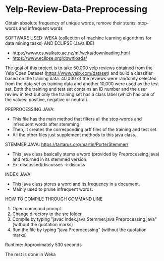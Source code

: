 # Yelp-Review-Data-Preprocessing
Obtain absolute frequency of unique words, remove their stems, stop-words and infrequent words

SOFTWARE USED: WEKA (collection of machine learning algorithms for data mining tasks) AND ECLIPSE (Java IDE)
- https://www.cs.waikato.ac.nz/ml/weka/downloading.html 
- https://www.eclipse.org/downloads/

The goal of this project is to take 50,000 yelp reviews obtained from the Yelp Open Dataset (https://www.yelp.com/dataset) and build  a classifier based on the training data.
40,000 of the reviews were randomly selected from the data set as training data and another 10,000 were used as the test set.
Both the training and test set contains an ID number and the user review in text but only the training set has a class label (which has one of the values: positive, negative or neutral).

PREPROCESSING.JAVA:

- This file has the main method that filters all the stop-words and infrequent words after stemming. 
- Then, it creates the corresponding arff files of the training and test set.
- All the other files just supplement methods to this java class.

STEMMER.JAVA: https://tartarus.org/martin/PorterStemmer/

- This java class basically stems a word (provided by Preprocessing.java) and returned in its stemmed version.
- Ex: discussed/discusses -> discuss

INDEX.JAVA:

- This java class stores a word and its frequency in a document.
- Mainly used to prune infrequent words.

HOW TO COMPILE THROUGH COMMAND LINE

1. Open command prompt
2. Change directory to the src folder
3. Compile by typing "javac index.java Stemmer.java Preprocessing.java" (without the quotation marks)
4. Run the file by typing "java Preprocessing" (without the quotation marks)

Runtime: Approximately 530 seconds

The rest is done in Weka
